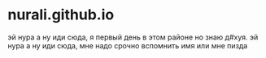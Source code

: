 # nurali.github.io
эй нура а ну иди сюда, я первый день в этом районе но знаю д#хуя. эй нура а ну иди сюда, мне надо срочно вспомнить имя или мне пизда
